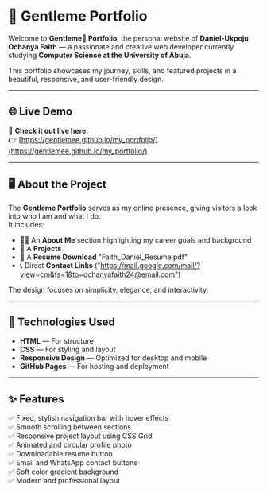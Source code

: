 # 🌸 Gentleme Portfolio

Welcome to **Gentleme🌸 Portfolio**, the personal website of **Daniel-Ukpoju Ochanya Faith** — a passionate and creative web developer currently studying **Computer Science at the University of Abuja**.  

This portfolio showcases my journey, skills, and featured projects in a beautiful, responsive, and user-friendly design.

---

## 🌐 Live Demo

🎉 **Check it out live here:**  
👉 [https://gentlemee.github.io/my_portfolio/](https://gentlemee.github.io/my_portfolio/)

---

## 🖥️ About the Project

The **Gentleme Portfolio** serves as my online presence, giving visitors a look into who I am and what I do.  
It includes:
- 👩‍💻 An **About Me** section highlighting my career goals and background  
- 🧩 A **Projects** 
- 📄 A **Resume Download** "Faith_Daniel_Resume.pdf"  
- 📞 Direct **Contact Links** ("https://mail.google.com/mail/?view=cm&fs=1&to=ochanyafaith24@email.com")  

The design focuses on simplicity, elegance, and interactivity.

---

## 🧰 Technologies Used

- **HTML** — For structure  
- **CSS** — For styling and layout  
- **Responsive Design** — Optimized for desktop and mobile  
- **GitHub Pages** — For hosting and deployment  

---

## ✨ Features

✅ Fixed, stylish navigation bar with hover effects  
✅ Smooth scrolling between sections  
✅ Responsive project layout using CSS Grid  
✅ Animated and circular profile photo  
✅ Downloadable resume button  
✅ Email and WhatsApp contact buttons  
✅ Soft color gradient background  
✅ Modern and professional layout  





